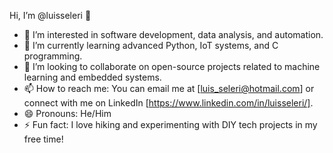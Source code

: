 Hi, I’m @luisseleri 👋  
- 👀 I’m interested in software development, data analysis, and automation.  
- 🌱 I’m currently learning advanced Python, IoT systems, and C programming.  
- 💞️ I’m looking to collaborate on open-source projects related to machine learning and embedded systems.  
- 📫 How to reach me: You can email me at [luis_seleri@hotmail.com] or connect with me on LinkedIn [https://www.linkedin.com/in/luisseleri/].  
- 😄 Pronouns: He/Him  
- ⚡ Fun fact: I love hiking and experimenting with DIY tech projects in my free time!

<!---
luisseleri/luisseleri is a ✨ special ✨ repository because its `README.md` (this file) appears on your GitHub profile.
You can click the Preview link to take a look at your changes.
--->
